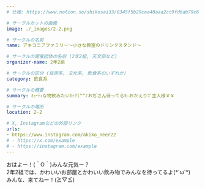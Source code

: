 ```yaml
---
# 仕様: https://www.notion.so/shikosai33/8345f5b29cea40aaa2cc9fd6ab79c6a6?pvs=4#5438a1577b604f39a67658a72f2283b8

# サークルカットの画像
image: ./_images/2-2.png

# サークルの名前
name: アキコニアファミリー～小さな教室のドリンクスタンド～

# サークルの開催団体の名前 (2年2組, 天文部など)
organizer-name: 2年2組

# サークルの区分 (技術系, 文化系, 飲食系のいずれか)
category: 飲食系

# サークルの概要
summary: ｷｭｰﾃｨな物飲みたいｶﾅ?(^^♪おぢさん待ってるﾖ☆おかえりｺﾞ主人様￥￥

# サークルの場所
location: 2-2

# X, Instagramなどの外部リンク
urls:
- https://www.instagram.com/akiko_neer22
# - https://x.com/example
# - https://instagram.com/example
---
```

<p class="text-base font-Dela text-mauve-11">
おはよー！(＾O＾)みんな元気ー？<br>
2年2組では、かわいいお部屋とかわいい飲み物でみんなを待ってるよ(*´ω`*)<br>
みんな、来てねー！(≧▽≦)
</p>
